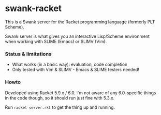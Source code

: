 swank-racket
============

This is a Swank server for the Racket programming language (formerly PLT Scheme).

Swank server is what gives you an interactive Lisp/Scheme environment when working with SLIME (Emacs) or SLIMV (Vim).

### Status & limitations

- What works (in a basic way): evaluation, code completion
- Only tested with Vim & SLIMV - Emacs & SLIME testers needed!

### Howto

Developed using Racket 5.9.x / 6.0. I'm not aware of any 6.0-specific things in the code though, so it should run just fine with 5.3.x. 

Run `racket server.rkt` to get the thing up and running.